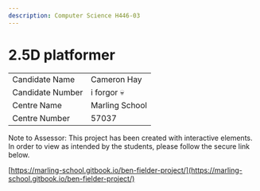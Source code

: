 ```yaml
---
description: Computer Science H446-03
---
```


# 2.5D platformer

|                  |                |
| ---------------- | -------------- |
| Candidate Name   | Cameron Hay    |
| Candidate Number | i forgor 💀    |
| Centre Name      | Marling School |
| Centre Number    | 57037          |

Note to Assessor: This project has been created with interactive elements. In order to view as intended by the students, please follow the secure link below.

[https://marling-school.gitbook.io/ben-fielder-project/](https://marling-school.gitbook.io/ben-fielder-project/)
